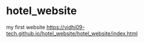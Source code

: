 # hotel_website
my first website
https://vidhi09-tech.github.io/hotel_website/hotel_website/index.html
